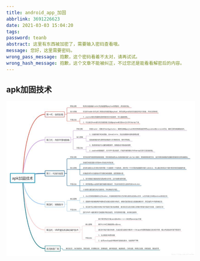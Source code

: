 ```yaml
---
title: android_app_加固
abbrlink: 3691226623
date: 2021-03-03 15:04:20
tags:
password: teanb
abstract: 这里有东西被加密了，需要输入密码查看哦。
message: 您好，这里需要密码。
wrong_pass_message: 抱歉，这个密码看着不太对，请再试试。
wrong_hash_message: 抱歉，这个文章不能被纠正，不过您还是能看看解密后的内容。
---
```


## apk加固技术

![](https://raw.githubusercontent.com/tea9/image/master/blog_img/43/1.jpeg)
